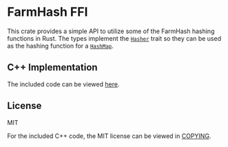 # FarmHash FFI
This crate provides a simple API to utilize some of the FarmHash hashing functions in
Rust. The types implement the
[`Hasher`](https://doc.rust-lang.org/stable/std/hash/trait.Hasher.html) trait so they can be used
as the hashing function for a
[`HashMap`](https://doc.rust-lang.org/stable/std/collections/struct.HashMap.html).

## C++ Implementation
The included code can be viewed [here](https://github.com/google/farmhash).

## License
MIT

For the included C++ code, the MIT license can be viewed in [COPYING](include/COPYING).
